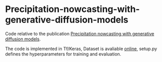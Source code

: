 # Precipitation-nowcasting-with-generative-diffusion-models
Code relative to the publication [Precipitation nowcasting with generative diffusion models](https://arxiv.org/abs/2308.06733).

The code is implemented in Tf/Keras, Dataset is avaliable [online](https://cds.climate.copernicus.eu/cdsapp#!/dataset/reanalysis-era5-single-levels?tab=overview), setup.py defines the hyperparameters for training and evaluation.
